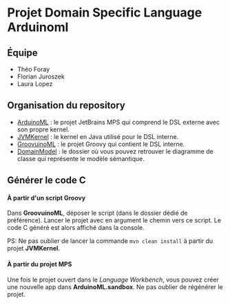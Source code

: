 # Projet Domain Specific Language Arduinoml

## Équipe

* Théo Foray
* Florian Juroszek
* Laura Lopez

## Organisation du repository

* [ArduinoML](https://github.com/FlorianJuroszek/dsl-arduinoml/tree/master/ArduinoML) : le projet JetBrains MPS qui comprend le DSL externe avec son propre kernel.
* [JVMKernel](https://github.com/FlorianJuroszek/dsl-arduinoml/tree/master/JVMKernel) : le kernel en Java utilisé pour le DSL interne. 
* [GroovuinoML](https://github.com/FlorianJuroszek/dsl-arduinoml/tree/master/GroovuinoML) : le projet Groovy qui contient le DSL interne.
* [DomainModel](https://github.com/FlorianJuroszek/dsl-arduinoml/tree/master/DomainModel) : le dossier où vous pouvez retrouver le diagramme de classe qui représente le modèle sémantique.

## Générer le code C

#### À partir d'un script Groovy
Dans **GroovuinoML**, déposer le script (dans le dossier dédié de préférence). Lancer le projet avec en argument le chemin vers ce script. Le code C généré est alors affiché dans la console.

PS: Ne pas oublier de lancer la commande `mvn clean install` à partir du projet **JVMKernel**.

#### À partir du projet MPS

Une fois le projet ouvert dans le *Language Workbench*, vous pouvez créer une nouvelle app dans **ArduinoML.sandbox**. Ne pas oublier de régénérer le projet.
